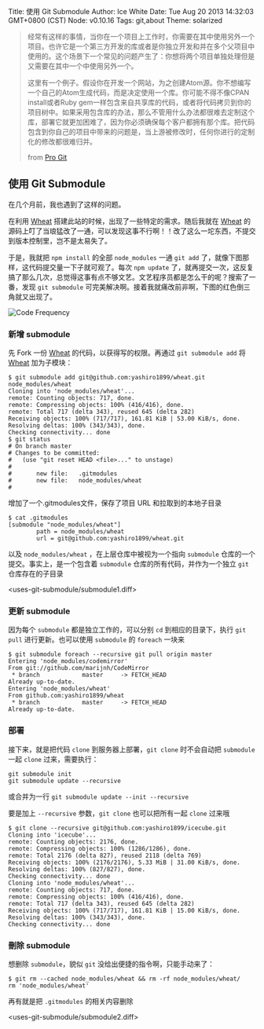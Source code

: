 Title: 使用 Git Submodule
Author: Ice White
Date: Tue Aug 20 2013 14:32:03 GMT+0800 (CST)
Node: v0.10.16
Tags: git,about
Theme: solarized

> 经常有这样的事情，当你在一个项目上工作时，你需要在其中使用另外一个项目。也许它是一个第三方开发的库或者是你独立开发和并在多个父项目中使用的。这个场景下一个常见的问题产生了：你想将两个项目单独处理但是又需要在其中一个中使用另外一个。
>
> 这里有一个例子。假设你在开发一个网站，为之创建Atom源。你不想编写一个自己的Atom生成代码，而是决定使用一个库。你可能不得不像CPAN install或者Ruby gem一样包含来自共享库的代码，或者将代码拷贝到你的项目树中。如果采用包含库的办法，那么不管用什么办法都很难去定制这个库，部署它就更加困难了，因为你必须确保每个客户都拥有那个库。把代码包含到你自己的项目中带来的问题是，当上游被修改时，任何你进行的定制化的修改都很难归并。
>
> from [Pro Git](http://git-scm.com/book/zh/Git-%E5%B7%A5%E5%85%B7-%E5%AD%90%E6%A8%A1%E5%9D%97 "Pro Git")

## 使用 Git Submodule

在几个月前，我也遇到了这样的问题。

在利用 [Wheat][w] 搭建此站的时候，出现了一些特定的需求。随后我就在 [Wheat][w] 的源码上叮了当琅猛改了一通，可以发现这事不行啊！！改了这么一坨东西，不提交到版本控制里，岂不是太易失了。

于是，我就把 `npm install` 的全部 `node_modules` 一通 `git add` 了，就像下图那样，这代码提交量一下子就可观了。每次 `npm update` 了，就再提交一次，这反复搞了那么几次，总觉得这事有点不够文艺。文艺程序员都是怎么干的呢？搜索了一番，发现 `git submodule` 可完美解决啊。接着我就痛改前非啊，下图的红色倒三角就又出现了。

![Code Frequency](s3://ice.cube:code-frequency.png "Code Frequency")


### 新增 submodule

先 Fork 一份 [Wheat][w] 的代码，以获得写的权限。再通过 `git submodule add` 将 [Wheat][w] 加为子模块：

    $ git submodule add git@github.com:yashiro1899/wheat.git node_modules/wheat
    Cloning into 'node_modules/wheat'...
    remote: Counting objects: 717, done.
    remote: Compressing objects: 100% (416/416), done.
    remote: Total 717 (delta 343), reused 645 (delta 282)
    Receiving objects: 100% (717/717), 161.81 KiB | 53.00 KiB/s, done.
    Resolving deltas: 100% (343/343), done.
    Checking connectivity... done
    $ git status 
    # On branch master
    # Changes to be committed:
    #   (use "git reset HEAD <file>..." to unstage)
    #
    #       new file:   .gitmodules
    #       new file:   node_modules/wheat
    #

增加了一个.gitmodules文件，保存了项目 URL 和拉取到的本地子目录

    $ cat .gitmodules 
    [submodule "node_modules/wheat"]
            path = node_modules/wheat
            url = git@github.com:yashiro1899/wheat.git

以及 `node_modules/wheat` ，在上层仓库中被视为一个指向 `submodule` 仓库的一个提交。事实上，是一个包含着 `submodule` 仓库的所有代码，并作为一个独立 `git` 仓库存在的子目录

<uses-git-submodule/submodule1.diff>

### 更新 submodule

因为每个 `submodule` 都是独立工作的，可以分别 `cd` 到相应的目录下，执行 `git pull` 进行更新。也可以使用 `submodule` 的 `foreach` 一块来

    $ git submodule foreach --recursive git pull origin master
    Entering 'node_modules/codemirror'
    From git://github.com/marijnh/CodeMirror
     * branch            master     -> FETCH_HEAD
    Already up-to-date.
    Entering 'node_modules/wheat'
    From github.com:yashiro1899/wheat
     * branch            master     -> FETCH_HEAD
    Already up-to-date.


### 部署

接下来，就是把代码 `clone` 到服务器上部署，`git clone` 时不会自动把 `submodule` 一起 `clone` 过来，需要执行：

    git submodule init
    git submodule update --recursive

或合并为一行 `git submodule update --init --recursive`

要是加上 `--recursive` 参数，`git clone` 也可以把所有一起 `clone` 过来哦

    $ git clone --recursive git@github.com:yashiro1899/icecube.git
    Cloning into 'icecube'...
    remote: Counting objects: 2176, done.
    remote: Compressing objects: 100% (1286/1286), done.
    remote: Total 2176 (delta 827), reused 2118 (delta 769)
    Receiving objects: 100% (2176/2176), 5.33 MiB | 31.00 KiB/s, done.
    Resolving deltas: 100% (827/827), done.
    Checking connectivity... done
    Cloning into 'node_modules/wheat'...
    remote: Counting objects: 717, done.
    remote: Compressing objects: 100% (416/416), done.
    remote: Total 717 (delta 343), reused 645 (delta 282)
    Receiving objects: 100% (717/717), 161.81 KiB | 15.00 KiB/s, done.
    Resolving deltas: 100% (343/343), done.
    Checking connectivity... done

### 刪除 submodule

想删除 `submodule`，貌似 `git` 没给出便捷的指令啊，只能手动来了：

    $ git rm --cached node_modules/wheat && rm -rf node_modules/wheat/
    rm 'node_modules/wheat'

再有就是把 `.gitmodules` 的相关内容删除

<uses-git-submodule/submodule2.diff>

[w]: https://github.com/creationix/wheat "Wheat"

